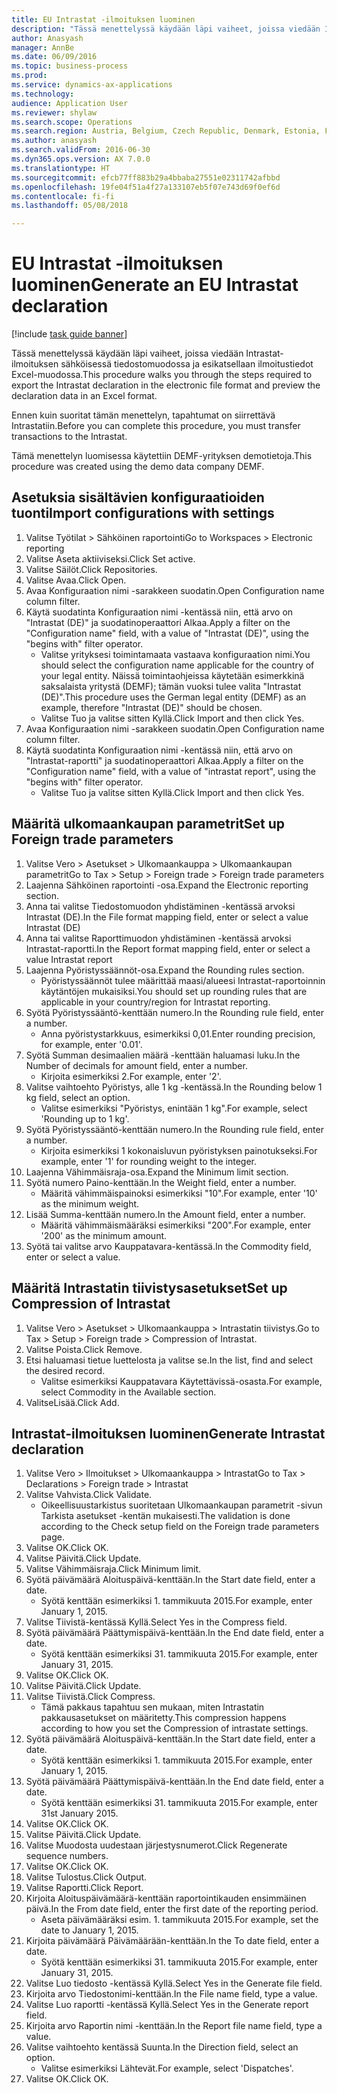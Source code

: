 ```yaml
--- 
title: EU Intrastat -ilmoituksen luominen
description: "Tässä menettelyssä käydään läpi vaiheet, joissa viedään Intrastat-ilmoituksen sähköisessä tiedostomuodossa ja esikatsellaan ilmoitustiedot Excel-muodossa."
author: Anasyash
manager: AnnBe
ms.date: 06/09/2016
ms.topic: business-process
ms.prod: 
ms.service: dynamics-ax-applications
ms.technology: 
audience: Application User
ms.reviewer: shylaw
ms.search.scope: Operations
ms.search.region: Austria, Belgium, Czech Republic, Denmark, Estonia, Finland, France, Germany, Hungary, Ireland, Italy, Latvia, Lithuania, Netherlands, Poland, Spain, Sweden, United Kingdom
ms.author: anasyash
ms.search.validFrom: 2016-06-30
ms.dyn365.ops.version: AX 7.0.0
ms.translationtype: HT
ms.sourcegitcommit: efcb77ff883b29a4bbaba27551e02311742afbbd
ms.openlocfilehash: 19fe04f51a4f27a133107eb5f07e743d69f0ef6d
ms.contentlocale: fi-fi
ms.lasthandoff: 05/08/2018

---
```

# <a name="generate-an-eu-intrastat-declaration"></a><span data-ttu-id="d16cf-103">EU Intrastat -ilmoituksen luominen</span><span class="sxs-lookup"><span data-stu-id="d16cf-103">Generate an EU Intrastat declaration</span></span>

[!include [task guide banner](../../includes/task-guide-banner.md)]

<span data-ttu-id="d16cf-104">Tässä menettelyssä käydään läpi vaiheet, joissa viedään Intrastat-ilmoituksen sähköisessä tiedostomuodossa ja esikatsellaan ilmoitustiedot Excel-muodossa.</span><span class="sxs-lookup"><span data-stu-id="d16cf-104">This procedure walks you through the steps required to export the Intrastat declaration in the electronic file format and preview the declaration data in an Excel format.</span></span> 

<span data-ttu-id="d16cf-105">Ennen kuin suoritat tämän menettelyn, tapahtumat on siirrettävä Intrastatiin.</span><span class="sxs-lookup"><span data-stu-id="d16cf-105">Before you can complete this procedure, you must transfer transactions to the Intrastat.</span></span> 

<span data-ttu-id="d16cf-106">Tämä menettelyn luomisessa käytettiin DEMF-yrityksen demotietoja.</span><span class="sxs-lookup"><span data-stu-id="d16cf-106">This procedure was created using the demo data company DEMF.</span></span>


## <a name="import-configurations-with-settings"></a><span data-ttu-id="d16cf-107">Asetuksia sisältävien konfiguraatioiden tuonti</span><span class="sxs-lookup"><span data-stu-id="d16cf-107">Import configurations with settings</span></span>
1. <span data-ttu-id="d16cf-108">Valitse Työtilat > Sähköinen raportointi</span><span class="sxs-lookup"><span data-stu-id="d16cf-108">Go to Workspaces > Electronic reporting</span></span>
2. <span data-ttu-id="d16cf-109">Valitse Aseta aktiiviseksi.</span><span class="sxs-lookup"><span data-stu-id="d16cf-109">Click Set active.</span></span>
3. <span data-ttu-id="d16cf-110">Valitse Säilöt.</span><span class="sxs-lookup"><span data-stu-id="d16cf-110">Click Repositories.</span></span>
4. <span data-ttu-id="d16cf-111">Valitse Avaa.</span><span class="sxs-lookup"><span data-stu-id="d16cf-111">Click Open.</span></span>
5. <span data-ttu-id="d16cf-112">Avaa Konfiguraation nimi -sarakkeen suodatin.</span><span class="sxs-lookup"><span data-stu-id="d16cf-112">Open Configuration name column filter.</span></span>
6. <span data-ttu-id="d16cf-113">Käytä suodatinta Konfiguraation nimi -kentässä niin, että arvo on "Intrastat (DE)" ja suodatinoperaattori Alkaa.</span><span class="sxs-lookup"><span data-stu-id="d16cf-113">Apply a filter on the "Configuration name" field, with a value of "Intrastat (DE)", using the "begins with" filter operator.</span></span>
    * <span data-ttu-id="d16cf-114">Valitse yrityksesi toimintamaata vastaava konfiguraation nimi.</span><span class="sxs-lookup"><span data-stu-id="d16cf-114">You should select the configuration name applicable for the country of your legal entity.</span></span> <span data-ttu-id="d16cf-115">Näissä toimintaohjeissa käytetään esimerkkinä saksalaista yritystä (DEMF); tämän vuoksi tulee valita "Intrastat (DE)".</span><span class="sxs-lookup"><span data-stu-id="d16cf-115">This procedure uses the German legal entity (DEMF) as an example, therefore "Intrastat (DE)" should be chosen.</span></span>  
    * <span data-ttu-id="d16cf-116">Valitse Tuo ja valitse sitten Kyllä.</span><span class="sxs-lookup"><span data-stu-id="d16cf-116">Click Import and then click Yes.</span></span>  
7. <span data-ttu-id="d16cf-117">Avaa Konfiguraation nimi -sarakkeen suodatin.</span><span class="sxs-lookup"><span data-stu-id="d16cf-117">Open Configuration name column filter.</span></span>
8. <span data-ttu-id="d16cf-118">Käytä suodatinta Konfiguraation nimi -kentässä niin, että arvo on "Intrastat-raportti" ja suodatinoperaattori Alkaa.</span><span class="sxs-lookup"><span data-stu-id="d16cf-118">Apply a filter on the "Configuration name" field, with a value of "intrastat report", using the "begins with" filter operator.</span></span>
    * <span data-ttu-id="d16cf-119">Valitse Tuo ja valitse sitten Kyllä.</span><span class="sxs-lookup"><span data-stu-id="d16cf-119">Click Import and then click Yes.</span></span>  

## <a name="set-up-foreign-trade-parameters"></a><span data-ttu-id="d16cf-120">Määritä ulkomaankaupan parametrit</span><span class="sxs-lookup"><span data-stu-id="d16cf-120">Set up Foreign trade parameters</span></span>
1. <span data-ttu-id="d16cf-121">Valitse Vero > Asetukset > Ulkomaankauppa > Ulkomaankaupan parametrit</span><span class="sxs-lookup"><span data-stu-id="d16cf-121">Go to Tax > Setup > Foreign trade > Foreign trade parameters</span></span>
2. <span data-ttu-id="d16cf-122">Laajenna Sähköinen raportointi -osa.</span><span class="sxs-lookup"><span data-stu-id="d16cf-122">Expand the Electronic reporting section.</span></span>
3. <span data-ttu-id="d16cf-123">Anna tai valitse Tiedostomuodon yhdistäminen -kentässä arvoksi Intrastat (DE).</span><span class="sxs-lookup"><span data-stu-id="d16cf-123">In the File format mapping field, enter or select a value Intrastat (DE)</span></span>
4. <span data-ttu-id="d16cf-124">Anna tai valitse Raporttimuodon yhdistäminen -kentässä arvoksi Intrastat-raportti.</span><span class="sxs-lookup"><span data-stu-id="d16cf-124">In the Report format mapping field, enter or select a value Intrastat report</span></span>
5. <span data-ttu-id="d16cf-125">Laajenna Pyöristyssäännöt-osa.</span><span class="sxs-lookup"><span data-stu-id="d16cf-125">Expand the Rounding rules section.</span></span>
    * <span data-ttu-id="d16cf-126">Pyöristyssäännöt tulee määrittää maasi/alueesi Intrastat-raportoinnin käytäntöjen mukaisiksi.</span><span class="sxs-lookup"><span data-stu-id="d16cf-126">You should set up rounding rules that are applicable in your country/region for Intrastat reporting.</span></span>  
6. <span data-ttu-id="d16cf-127">Syötä Pyöristyssääntö-kenttään numero.</span><span class="sxs-lookup"><span data-stu-id="d16cf-127">In the Rounding rule field, enter a number.</span></span>
    * <span data-ttu-id="d16cf-128">Anna pyöristystarkkuus, esimerkiksi 0,01.</span><span class="sxs-lookup"><span data-stu-id="d16cf-128">Enter rounding precision, for example, enter '0.01'.</span></span>  
7. <span data-ttu-id="d16cf-129">Syötä Summan desimaalien määrä -kenttään haluamasi luku.</span><span class="sxs-lookup"><span data-stu-id="d16cf-129">In the Number of decimals for amount field, enter a number.</span></span>
    * <span data-ttu-id="d16cf-130">Kirjoita esimerkiksi 2.</span><span class="sxs-lookup"><span data-stu-id="d16cf-130">For example, enter '2'.</span></span>  
8. <span data-ttu-id="d16cf-131">Valitse vaihtoehto Pyöristys, alle 1 kg -kentässä.</span><span class="sxs-lookup"><span data-stu-id="d16cf-131">In the Rounding below 1 kg field, select an option.</span></span>
    * <span data-ttu-id="d16cf-132">Valitse esimerkiksi "Pyöristys, enintään 1 kg".</span><span class="sxs-lookup"><span data-stu-id="d16cf-132">For example, select 'Rounding up to 1 kg'.</span></span>  
9. <span data-ttu-id="d16cf-133">Syötä Pyöristyssääntö-kenttään numero.</span><span class="sxs-lookup"><span data-stu-id="d16cf-133">In the Rounding rule field, enter a number.</span></span>
    * <span data-ttu-id="d16cf-134">Kirjoita esimerkiksi 1 kokonaisluvun pyöristyksen painotukseksi.</span><span class="sxs-lookup"><span data-stu-id="d16cf-134">For example, enter '1' for rounding weight to the integer.</span></span>  
10. <span data-ttu-id="d16cf-135">Laajenna Vähimmäisraja-osa.</span><span class="sxs-lookup"><span data-stu-id="d16cf-135">Expand the Minimum limit section.</span></span>
11. <span data-ttu-id="d16cf-136">Syötä numero Paino-kenttään.</span><span class="sxs-lookup"><span data-stu-id="d16cf-136">In the Weight field, enter a number.</span></span>
    * <span data-ttu-id="d16cf-137">Määritä vähimmäispainoksi esimerkiksi "10".</span><span class="sxs-lookup"><span data-stu-id="d16cf-137">For example, enter '10' as the minimum weight.</span></span>  
12. <span data-ttu-id="d16cf-138">Lisää Summa-kenttään numero.</span><span class="sxs-lookup"><span data-stu-id="d16cf-138">In the Amount field, enter a number.</span></span>
    * <span data-ttu-id="d16cf-139">Määritä vähimmäismääräksi esimerkiksi "200".</span><span class="sxs-lookup"><span data-stu-id="d16cf-139">For example, enter '200' as the minimum amount.</span></span>  
13. <span data-ttu-id="d16cf-140">Syötä tai valitse arvo Kauppatavara-kentässä.</span><span class="sxs-lookup"><span data-stu-id="d16cf-140">In the Commodity field, enter or select a value.</span></span>

## <a name="set-up-compression-of-intrastat"></a><span data-ttu-id="d16cf-141">Määritä Intrastatin tiivistysasetukset</span><span class="sxs-lookup"><span data-stu-id="d16cf-141">Set up Compression of Intrastat</span></span>
1. <span data-ttu-id="d16cf-142">Valitse Vero > Asetukset > Ulkomaankauppa > Intrastatin tiivistys.</span><span class="sxs-lookup"><span data-stu-id="d16cf-142">Go to Tax > Setup > Foreign trade > Compression of Intrastat.</span></span>
2. <span data-ttu-id="d16cf-143">Valitse Poista.</span><span class="sxs-lookup"><span data-stu-id="d16cf-143">Click Remove.</span></span>
3. <span data-ttu-id="d16cf-144">Etsi haluamasi tietue luettelosta ja valitse se.</span><span class="sxs-lookup"><span data-stu-id="d16cf-144">In the list, find and select the desired record.</span></span>
    * <span data-ttu-id="d16cf-145">Valitse esimerkiksi Kauppatavara Käytettävissä-osasta.</span><span class="sxs-lookup"><span data-stu-id="d16cf-145">For example, select Commodity in the Available section.</span></span>  
4. <span data-ttu-id="d16cf-146">ValitseLisää.</span><span class="sxs-lookup"><span data-stu-id="d16cf-146">Click Add.</span></span>

## <a name="generate-intrastat-declaration"></a><span data-ttu-id="d16cf-147">Intrastat-ilmoituksen luominen</span><span class="sxs-lookup"><span data-stu-id="d16cf-147">Generate Intrastat declaration</span></span>
1. <span data-ttu-id="d16cf-148">Valitse Vero > Ilmoitukset > Ulkomaankauppa > Intrastat</span><span class="sxs-lookup"><span data-stu-id="d16cf-148">Go to Tax > Declarations > Foreign trade > Intrastat</span></span>
2. <span data-ttu-id="d16cf-149">Valitse Vahvista.</span><span class="sxs-lookup"><span data-stu-id="d16cf-149">Click Validate.</span></span>
    * <span data-ttu-id="d16cf-150">Oikeellisuustarkistus suoritetaan Ulkomaankaupan parametrit -sivun Tarkista asetukset -kentän mukaisesti.</span><span class="sxs-lookup"><span data-stu-id="d16cf-150">The validation is done according to the Check setup field on the Foreign trade parameters page.</span></span>  
3. <span data-ttu-id="d16cf-151">Valitse OK.</span><span class="sxs-lookup"><span data-stu-id="d16cf-151">Click OK.</span></span>
4. <span data-ttu-id="d16cf-152">Valitse Päivitä.</span><span class="sxs-lookup"><span data-stu-id="d16cf-152">Click Update.</span></span>
5. <span data-ttu-id="d16cf-153">Valitse Vähimmäisraja.</span><span class="sxs-lookup"><span data-stu-id="d16cf-153">Click Minimum limit.</span></span>
6. <span data-ttu-id="d16cf-154">Syötä päivämäärä Aloituspäivä-kenttään.</span><span class="sxs-lookup"><span data-stu-id="d16cf-154">In the Start date field, enter a date.</span></span>
    * <span data-ttu-id="d16cf-155">Syötä kenttään esimerkiksi 1. tammikuuta 2015.</span><span class="sxs-lookup"><span data-stu-id="d16cf-155">For example, enter January 1, 2015.</span></span>  
7. <span data-ttu-id="d16cf-156">Valitse Tiivistä-kentässä Kyllä.</span><span class="sxs-lookup"><span data-stu-id="d16cf-156">Select Yes in the Compress field.</span></span>
8. <span data-ttu-id="d16cf-157">Syötä päivämäärä Päättymispäivä-kenttään.</span><span class="sxs-lookup"><span data-stu-id="d16cf-157">In the End date field, enter a date.</span></span>
    * <span data-ttu-id="d16cf-158">Syötä kenttään esimerkiksi 31. tammikuuta 2015.</span><span class="sxs-lookup"><span data-stu-id="d16cf-158">For example, enter January 31, 2015.</span></span>  
9. <span data-ttu-id="d16cf-159">Valitse OK.</span><span class="sxs-lookup"><span data-stu-id="d16cf-159">Click OK.</span></span>
10. <span data-ttu-id="d16cf-160">Valitse Päivitä.</span><span class="sxs-lookup"><span data-stu-id="d16cf-160">Click Update.</span></span>
11. <span data-ttu-id="d16cf-161">Valitse Tiivistä.</span><span class="sxs-lookup"><span data-stu-id="d16cf-161">Click Compress.</span></span>
    * <span data-ttu-id="d16cf-162">Tämä pakkaus tapahtuu sen mukaan, miten Intrastatin pakkausasetukset on määritetty.</span><span class="sxs-lookup"><span data-stu-id="d16cf-162">This compression happens according to how you set the Compression of intrastate settings.</span></span>  
12. <span data-ttu-id="d16cf-163">Syötä päivämäärä Aloituspäivä-kenttään.</span><span class="sxs-lookup"><span data-stu-id="d16cf-163">In the Start date field, enter a date.</span></span>
    * <span data-ttu-id="d16cf-164">Syötä kenttään esimerkiksi 1. tammikuuta 2015.</span><span class="sxs-lookup"><span data-stu-id="d16cf-164">For example, enter January 1, 2015.</span></span>  
13. <span data-ttu-id="d16cf-165">Syötä päivämäärä Päättymispäivä-kenttään.</span><span class="sxs-lookup"><span data-stu-id="d16cf-165">In the End date field, enter a date.</span></span>
    * <span data-ttu-id="d16cf-166">Syötä kenttään esimerkiksi 31. tammikuuta 2015.</span><span class="sxs-lookup"><span data-stu-id="d16cf-166">For example, enter 31st January 2015.</span></span>  
14. <span data-ttu-id="d16cf-167">Valitse OK.</span><span class="sxs-lookup"><span data-stu-id="d16cf-167">Click OK.</span></span>
15. <span data-ttu-id="d16cf-168">Valitse Päivitä.</span><span class="sxs-lookup"><span data-stu-id="d16cf-168">Click Update.</span></span>
16. <span data-ttu-id="d16cf-169">Valitse Muodosta uudestaan järjestysnumerot.</span><span class="sxs-lookup"><span data-stu-id="d16cf-169">Click Regenerate sequence numbers.</span></span>
17. <span data-ttu-id="d16cf-170">Valitse OK.</span><span class="sxs-lookup"><span data-stu-id="d16cf-170">Click OK.</span></span>
18. <span data-ttu-id="d16cf-171">Valitse Tulostus.</span><span class="sxs-lookup"><span data-stu-id="d16cf-171">Click Output.</span></span>
19. <span data-ttu-id="d16cf-172">Valitse Raportti.</span><span class="sxs-lookup"><span data-stu-id="d16cf-172">Click Report.</span></span>
20. <span data-ttu-id="d16cf-173">Kirjoita Aloituspäivämäärä-kenttään raportointikauden ensimmäinen päivä.</span><span class="sxs-lookup"><span data-stu-id="d16cf-173">In the From date field, enter the first date of the reporting period.</span></span>
    * <span data-ttu-id="d16cf-174">Aseta päivämääräksi esim. 1. tammikuuta 2015.</span><span class="sxs-lookup"><span data-stu-id="d16cf-174">For example, set the date to January 1, 2015.</span></span>  
21. <span data-ttu-id="d16cf-175">Kirjoita päivämäärä Päivämäärään-kenttään.</span><span class="sxs-lookup"><span data-stu-id="d16cf-175">In the To date field, enter a date.</span></span>
    * <span data-ttu-id="d16cf-176">Syötä kenttään esimerkiksi 31. tammikuuta 2015.</span><span class="sxs-lookup"><span data-stu-id="d16cf-176">For example, enter January 31, 2015.</span></span>  
22. <span data-ttu-id="d16cf-177">Valitse Luo tiedosto -kentässä Kyllä.</span><span class="sxs-lookup"><span data-stu-id="d16cf-177">Select Yes in the Generate file field.</span></span>
23. <span data-ttu-id="d16cf-178">Kirjoita arvo Tiedostonimi-kenttään.</span><span class="sxs-lookup"><span data-stu-id="d16cf-178">In the File name field, type a value.</span></span>
24. <span data-ttu-id="d16cf-179">Valitse Luo raportti -kentässä Kyllä.</span><span class="sxs-lookup"><span data-stu-id="d16cf-179">Select Yes in the Generate report field.</span></span>
25. <span data-ttu-id="d16cf-180">Kirjoita arvo Raportin nimi -kenttään.</span><span class="sxs-lookup"><span data-stu-id="d16cf-180">In the Report file name field, type a value.</span></span>
26. <span data-ttu-id="d16cf-181">Valitse vaihtoehto kentässä Suunta.</span><span class="sxs-lookup"><span data-stu-id="d16cf-181">In the Direction field, select an option.</span></span>
    * <span data-ttu-id="d16cf-182">Valitse esimerkiksi Lähtevät.</span><span class="sxs-lookup"><span data-stu-id="d16cf-182">For example, select 'Dispatches'.</span></span>  
27. <span data-ttu-id="d16cf-183">Valitse OK.</span><span class="sxs-lookup"><span data-stu-id="d16cf-183">Click OK.</span></span>



